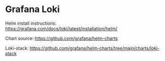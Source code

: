 # Grafana Loki

Helm install instructions: https://grafana.com/docs/loki/latest/installation/helm/

Chart source: https://github.com/grafana/helm-charts

Loki-stack: https://github.com/grafana/helm-charts/tree/main/charts/loki-stack

